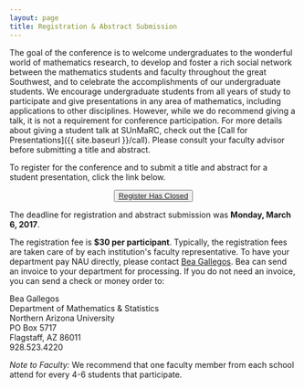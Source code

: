 ```yaml
---
layout: page
title: Registration & Abstract Submission
---
```


The goal of the conference is to welcome undergraduates to the wonderful world of mathematics research, to develop and foster a rich social network between the mathematics students and faculty throughout the great Southwest, and to celebrate the accomplishments of our undergraduate students. We encourage undergraduate students from all years of study to participate and give presentations in any area of mathematics, including applications to other disciplines.  However, while we do recommend giving a talk, it is not a requirement for conference participation. For more details about giving a student talk at SUnMaRC, check out the [Call for Presentations]({{ site.baseurl }}/call). Please consult your faculty advisor before submitting a title and abstract.

<p>To register for the conference and to submit a title and abstract for a student presentation, click the link below.</p>

<p>
<center>
<button class="button"><a href="">Register Has Closed</a></button>
</center>
</p>

<p>The deadline for registration and abstract submission was <b>Monday, March 6, 2017</b>.</p>

The registration fee is **$30 per participant**. Typically, the registration fees are taken care of by each institution's faculty representative. To have your department pay NAU directly, please contact [Bea Gallegos](mailto:Beatrice.Gallegos@nau.edu). Bea can send an invoice to your department for processing. If you do not need an invoice, you can send a check or money order to:

<p>
Bea Gallegos<br />
Department of Mathematics &amp; Statistics<br />
Northern Arizona University<br />
PO Box 5717<br />
Flagstaff,  AZ  86011<br />
928.523.4220
</p>

*Note to Faculty:* We recommend that one faculty member from each school attend for every 4-6 students that participate.

<!--
If you are having trouble with the "Register Here" link above, try this:

<p>
<center>
<small>
<a href="https://docs.google.com/forms/d/e/1FAIpQLSf1aZG4ASJQ8EABRzNihwEokNmRRs9eiDKxTOps4isR26xJMw/viewform">https://docs.google.com/forms/d/e/1FAIpQLSf1aZG4ASJQ8EABRzNihwEokNmRRs9eiDKxTOps4isR26xJMw/viewform</a>
</small>
</center>
</p> -->
